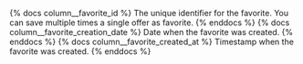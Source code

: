{% docs column__favorite_id %} The unique identifier for the favorite. You can save multiple times a single offer as favorite. {% enddocs %}
{% docs column__favorite_creation_date %} Date when the favorite was created. {% enddocs %}
{% docs column__favorite_created_at %} Timestamp when the favorite was created. {% enddocs %}
